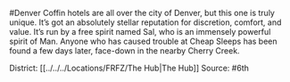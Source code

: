 #Denver 
Coffin hotels are all over the city of Denver, but this one is truly unique. It’s got an absolutely stellar reputation for discretion, comfort, and value. It’s run by a free spirit named Sal, who is an immensely powerful spirit of Man. Anyone who has caused trouble at Cheap Sleeps has been found a few days later, face-down in the nearby Cherry Creek.

District: [[../../../Locations/FRFZ/The Hub|The Hub]]
Source: #6th